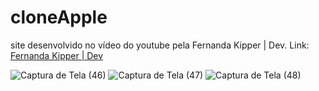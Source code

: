# cloneApple

site desenvolvido no vídeo do youtube pela Fernanda Kipper | Dev. Link: [Fernanda Kipper | Dev](https://www.youtube.com/watch?v=yYgkh7n5Ubg&t=4074s)

![Captura de Tela (46)](https://github.com/MikaelToledo31/cloneApple/assets/90871973/6c5271ca-1124-438a-94c1-90b7984a3728)
![Captura de Tela (47)](https://github.com/MikaelToledo31/cloneApple/assets/90871973/28f269c1-8ca9-4eac-a0f0-fcf6818cfb6d)
![Captura de Tela (48)](https://github.com/MikaelToledo31/cloneApple/assets/90871973/cf0d1441-99c4-4150-8fee-e739ef87cc87)
